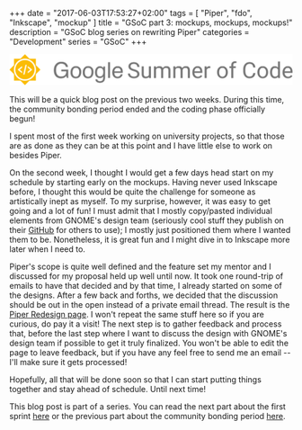 +++
date = "2017-06-03T17:53:27+02:00"
tags = [ "Piper", "fdo", "Inkscape", "mockup" ]
title = "GSoC part 3: mockups, mockups, mockups!"
description = "GSoC blog series on rewriting Piper"
categories = "Development"
series = "GSoC"
+++

![GSoC logo horizontal](/img/blog/gsoc-part-1/GSoC-logo-horizontal.svg)

This will be a quick blog post on the previous two weeks. During this time, the
community bonding period ended and the coding phase officially begun!

I spent most of the first week working on university projects, so that those are
as done as they can be at this point and I have little else to work on besides
Piper.

On the second week, I thought I would get a few days head start on my schedule
by starting early on the mockups. Having never used Inkscape before, I thought
this would be quite the challenge for someone as artistically inept as myself.
To my surprise, however, it was easy to get going and a lot of fun! I must admit
that I mostly copy/pasted individual elements from GNOME's design team
(seriously cool stuff they publish on their [GitHub][gnome-design-team] for
others to use); I mostly just positioned them where I wanted them to be.
Nonetheless, it is great fun and I might dive in to Inkscape more later when I
need to.

Piper's scope is quite well defined and the feature set my mentor and I
discussed for my proposal held up well until now. It took one round-trip of
emails to have that decided and by that time, I already started on some of the
designs. After a few back and forths, we decided that the discussion should be
out in the open instead of a private email thread. The result is the [Piper
Redesign page][piper-redesign].  I won't repeat the same stuff here so if you
are curious, do pay it a visit! The next step is to gather feedback and process
that, before the last step where I want to discuss the design with GNOME's
design team if possible to get it truly finalized. You won't be able to edit the
page to leave feedback, but if you have any feel free to send me an email --
I'll make sure it gets processed!

Hopefully, all that will be done soon so that I can start putting things
together and stay ahead of schedule. Until next time!

[gnome-design-team]: https://github.com/gnome-design-team/gnome-mockups/
[piper-redesign]: https://github.com/libratbag/piper/wiki/Piper-Redesign

This blog post is part of a series. You can read the next part about the
first sprint [here](/blog/gsoc-part-4) or the previous part about the
community bonding period [here](/blog/gsoc-part-2).
